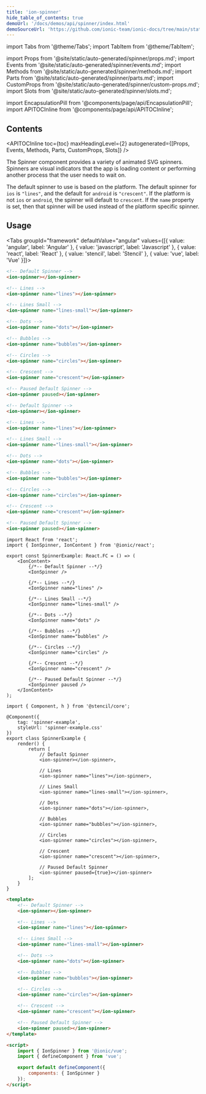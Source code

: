 ```yaml
---
title: 'ion-spinner'
hide_table_of_contents: true
demoUrl: '/docs/demos/api/spinner/index.html'
demoSourceUrl: 'https://github.com/ionic-team/ionic-docs/tree/main/static/demos/api/spinner/index.html'
---
```


import Tabs from '@theme/Tabs';
import TabItem from '@theme/TabItem';

import Props from '@site/static/auto-generated/spinner/props.md';
import Events from '@site/static/auto-generated/spinner/events.md';
import Methods from '@site/static/auto-generated/spinner/methods.md';
import Parts from '@site/static/auto-generated/spinner/parts.md';
import CustomProps from '@site/static/auto-generated/spinner/custom-props.md';
import Slots from '@site/static/auto-generated/spinner/slots.md';

<head>
  <title>ion-spinner | Animated Spinner Icon Components and Properties</title>
  <meta name="description" content="The ion-spinner component provides a variety of animated SVG spinners. These icons indicate that the app is loading or performing another process to wait on." />
</head>

import EncapsulationPill from '@components/page/api/EncapsulationPill';
import APITOCInline from '@components/page/api/APITOCInline';

<EncapsulationPill type="shadow" />

<h2 className="table-of-contents__title">Contents</h2>

<APITOCInline
toc={toc}
maxHeadingLevel={2}
autogenerated={[Props, Events, Methods, Parts, CustomProps, Slots]}
/>

The Spinner component provides a variety of animated SVG spinners. Spinners are visual indicators that the app is loading content or performing another process that the user needs to wait on.

The default spinner to use is based on the platform. The default spinner for `ios` is `"lines"`, and the default for `android` is `"crescent"`. If the platform is not `ios` or `android`, the spinner will default to `crescent`. If the `name` property is set, then that spinner will be used instead of the platform specific spinner.

## Usage

<Tabs groupId="framework" defaultValue="angular" values={[{ value: 'angular', label: 'Angular' }, { value: 'javascript', label: 'Javascript' }, { value: 'react', label: 'React' }, { value: 'stencil', label: 'Stencil' }, { value: 'vue', label: 'Vue' }]}>

<TabItem value="angular">

```html
<!-- Default Spinner -->
<ion-spinner></ion-spinner>

<!-- Lines -->
<ion-spinner name="lines"></ion-spinner>

<!-- Lines Small -->
<ion-spinner name="lines-small"></ion-spinner>

<!-- Dots -->
<ion-spinner name="dots"></ion-spinner>

<!-- Bubbles -->
<ion-spinner name="bubbles"></ion-spinner>

<!-- Circles -->
<ion-spinner name="circles"></ion-spinner>

<!-- Crescent -->
<ion-spinner name="crescent"></ion-spinner>

<!-- Paused Default Spinner -->
<ion-spinner paused></ion-spinner>
```

</TabItem>

<TabItem value="javascript">

```html
<!-- Default Spinner -->
<ion-spinner></ion-spinner>

<!-- Lines -->
<ion-spinner name="lines"></ion-spinner>

<!-- Lines Small -->
<ion-spinner name="lines-small"></ion-spinner>

<!-- Dots -->
<ion-spinner name="dots"></ion-spinner>

<!-- Bubbles -->
<ion-spinner name="bubbles"></ion-spinner>

<!-- Circles -->
<ion-spinner name="circles"></ion-spinner>

<!-- Crescent -->
<ion-spinner name="crescent"></ion-spinner>

<!-- Paused Default Spinner -->
<ion-spinner paused></ion-spinner>
```

</TabItem>

<TabItem value="react">

```tsx
import React from 'react';
import { IonSpinner, IonContent } from '@ionic/react';

export const SpinnerExample: React.FC = () => (
	<IonContent>
		{/*-- Default Spinner --*/}
		<IonSpinner />

		{/*-- Lines --*/}
		<IonSpinner name="lines" />

		{/*-- Lines Small --*/}
		<IonSpinner name="lines-small" />

		{/*-- Dots --*/}
		<IonSpinner name="dots" />

		{/*-- Bubbles --*/}
		<IonSpinner name="bubbles" />

		{/*-- Circles --*/}
		<IonSpinner name="circles" />

		{/*-- Crescent --*/}
		<IonSpinner name="crescent" />

		{/*-- Paused Default Spinner --*/}
		<IonSpinner paused />
	</IonContent>
);
```

</TabItem>

<TabItem value="stencil">

```tsx
import { Component, h } from '@stencil/core';

@Component({
	tag: 'spinner-example',
	styleUrl: 'spinner-example.css'
})
export class SpinnerExample {
	render() {
		return [
			// Default Spinner
			<ion-spinner></ion-spinner>,

			// Lines
			<ion-spinner name="lines"></ion-spinner>,

			// Lines Small
			<ion-spinner name="lines-small"></ion-spinner>,

			// Dots
			<ion-spinner name="dots"></ion-spinner>,

			// Bubbles
			<ion-spinner name="bubbles"></ion-spinner>,

			// Circles
			<ion-spinner name="circles"></ion-spinner>,

			// Crescent
			<ion-spinner name="crescent"></ion-spinner>,

			// Paused Default Spinner
			<ion-spinner paused={true}></ion-spinner>
		];
	}
}
```

</TabItem>

<TabItem value="vue">

```html
<template>
	<!-- Default Spinner -->
	<ion-spinner></ion-spinner>

	<!-- Lines -->
	<ion-spinner name="lines"></ion-spinner>

	<!-- Lines Small -->
	<ion-spinner name="lines-small"></ion-spinner>

	<!-- Dots -->
	<ion-spinner name="dots"></ion-spinner>

	<!-- Bubbles -->
	<ion-spinner name="bubbles"></ion-spinner>

	<!-- Circles -->
	<ion-spinner name="circles"></ion-spinner>

	<!-- Crescent -->
	<ion-spinner name="crescent"></ion-spinner>

	<!-- Paused Default Spinner -->
	<ion-spinner paused></ion-spinner>
</template>

<script>
	import { IonSpinner } from '@ionic/vue';
	import { defineComponent } from 'vue';

	export default defineComponent({
		components: { IonSpinner }
	});
</script>
```

</TabItem>

</Tabs>

<Props />
<Events />
<Methods />
<Parts />
<CustomProps />
<Slots />
